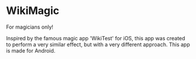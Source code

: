 # WikiMagic

For magicians only!

Inspired by the famous magic app 'WikiTest' for iOS, this app was created to perform a very similar effect, but with a very different approach. This app is made for Android.


